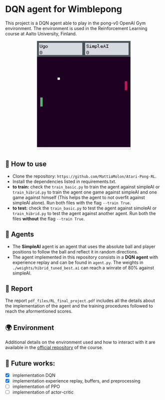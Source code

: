 # DQN agent for Wimblepong

This project is a DQN agent able to play in the pong-v0 OpenAI Gym environment.
The environment is used in the Reinforcement Learning course at Aalto University,
Finland.

<p align="center">
  <img width="300" height="350" src="./submission/game.gif">
</p>

## :wrench: How to use
- Clone the repository: `https://github.com/MattiaMolon/Atari-Pong-RL`.
- Install the dependencies listed in requirements.txt.
- **to train:** check the `train_basic.py` to train the agent against simpleAI or `train_hibrid.py` to train the agent one game against simpleAI and one game against himself (This helps the agent to not overfit against simpleAI alone). Run both files with the flag `--train True`.
- **to test:** check the `train_basic.py` to test the agent against simoleAI or `train_hibrid.py` to test the agent against another agent. Run both the files **without** the flag `--train True`. 

## :robot: Agents
 - The **SimpleAI** agent is an agent that uses the absolute ball and player positions to follow the ball and reflect it in random directions.
 - The agent implemented in this repository consists in a **DQN agent** with experience replay and can be found in `agent.py`. The weights in `./weights/hibrid_tuned_best.ai` can reach a winrate of 80% against simpleAI.

## :scroll: Report
The report `pdf_files/RL_final_project.pdf` includes all the details about the implementation of the agent and the training procedures followed to reach the aformentioned scores. 

## :earth_africa: Environment
Additional details on the environment used and how to interact with it are available in the [official repository](https://github.com/aalto-intelligent-robotics/wimblepong) of the course.

## :stars: Future works:
- [x] implementation DQN
- [x] implementation experience replay, buffers, and preprocessing
- [ ] implementation of PPO
- [ ] implementation of actor-critic
